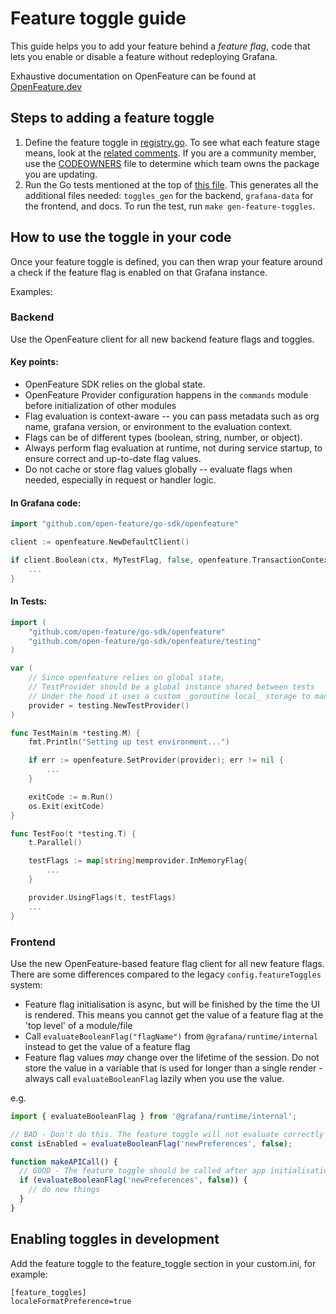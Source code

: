 # Feature toggle guide

This guide helps you to add your feature behind a _feature flag_, code that lets you enable or disable a feature without redeploying Grafana.

Exhaustive documentation on OpenFeature can be found at [OpenFeature.dev](https://openfeature.dev/)

## Steps to adding a feature toggle

1. Define the feature toggle in [registry.go](../pkg/services/featuremgmt/registry.go). To see what each feature stage means, look at the [related comments](../pkg/services/featuremgmt/features.go). If you are a community member, use the [CODEOWNERS](../.github/CODEOWNERS) file to determine which team owns the package you are updating.
2. Run the Go tests mentioned at the top of [this file](../pkg/services/featuremgmt/toggles_gen.go). This generates all the additional files needed: `toggles_gen` for the backend, `grafana-data` for the frontend, and docs. To run the test, run `make gen-feature-toggles`.

## How to use the toggle in your code

Once your feature toggle is defined, you can then wrap your feature around a check if the feature flag is enabled on that Grafana instance.

Examples:

### Backend

Use the OpenFeature client for all new backend feature flags and toggles. 

#### Key points:
- OpenFeature SDK relies on the global state.  
- OpenFeature Provider configuration happens in the `commands` module before initialization of other modules 
- Flag evaluation is context-aware -- you can pass metadata such as org name, grafana version, or environment to the evaluation context.
- Flags can be of different types (boolean, string, number, or object). 
- Always perform flag evaluation at runtime, not during service startup, to ensure correct and up-to-date flag values.
- Do not cache or store flag values globally -- evaluate flags when needed, especially in request or handler logic.

#### In Grafana code:

```go
import "github.com/open-feature/go-sdk/openfeature"

client := openfeature.NewDefaultClient()

if client.Boolean(ctx, MyTestFlag, false, openfeature.TransactionContext(ctx)) {
    ...
}
```

#### In Tests:

```go
import (
	"github.com/open-feature/go-sdk/openfeature"
	"github.com/open-feature/go-sdk/openfeature/testing"
)

var (
    // Since openfeature relies on global state,
    // TestProvider should be a global instance shared between tests  
    // Under the hood it uses a custom _goroutine local_ storage to manage state on a per-test basis
    provider = testing.NewTestProvider()
)

func TestMain(m *testing.M) {
    fmt.Println("Setting up test environment...")

    if err := openfeature.SetProvider(provider); err != nil {
        ...
    }

    exitCode := m.Run()
    os.Exit(exitCode)
}

func TestFoo(t *testing.T) {
    t.Parallel()

    testFlags := map[string]memprovider.InMemoryFlag{
        ...
    }

    provider.UsingFlags(t, testFlags)
    ...
}
```


### Frontend

Use the new OpenFeature-based feature flag client for all new feature flags. There are some differences compared to the legacy `config.featureToggles` system:

- Feature flag initialisation is async, but will be finished by the time the UI is rendered. This means you cannot get the value of a feature flag at the 'top level' of a module/file
- Call `evaluateBooleanFlag("flagName")` from `@grafana/runtime/internal` instead to get the value of a feature flag
- Feature flag values _may_ change over the lifetime of the session. Do not store the value in a variable that is used for longer than a single render - always call `evaluateBooleanFlag` lazily when you use the value.

e.g.

```ts
import { evaluateBooleanFlag } from '@grafana/runtime/internal';

// BAD - Don't do this. The feature toggle will not evaluate correctly
const isEnabled = evaluateBooleanFlag('newPreferences', false);

function makeAPICall() {
  // GOOD - The feature toggle should be called after app initialisation
  if (evaluateBooleanFlag('newPreferences', false)) {
    // do new things
  }
}
```

## Enabling toggles in development

Add the feature toggle to the feature_toggle section in your custom.ini, for example:

```
[feature_toggles]
localeFormatPreference=true
```

